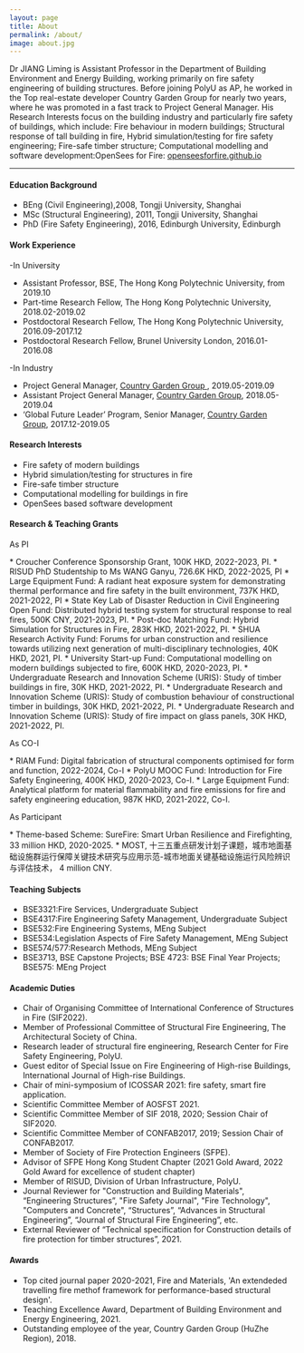 ```yaml
---
layout: page
title: About
permalink: /about/
image: about.jpg
---
```


Dr JIANG Liming is Assistant Professor in the Department of Building Environment and Energy Building, working primarily on fire safety engineering of building structures. Before joining PolyU as AP, he worked in the Top real-estate developer Country Garden Group for nearly two years, where he was promoted in a fast track to Project General Manager. His Research Interests focus on the building industry and particularly fire safety of buildings, which include: Fire behaviour in modern buildings; Structural response of tall building in fire, Hybrid simulation/testing for fire safety engineering; Fire-safe timber structure; Computational modelling and software development:OpenSees for Fire: [openseesforfire.github.io](https://openseesforfire.github.io)

***

#### Education Background

* BEng (Civil Engineering),2008, Tongji University, Shanghai 
* MSc (Structural Engineering), 2011, Tongji University, Shanghai
* PhD (Fire Safety Engineering), 2016, Edinburgh University, Edinburgh


#### Work Experience
-In University
* Assistant Professor, BSE, The Hong Kong Polytechnic University, from 2019.10  
* Part-time Research Fellow, The Hong Kong Polytechnic University, 2018.02-2019.02 
* Postdoctoral Research Fellow, The Hong Kong Polytechnic University, 2016.09-2017.12
* Postdoctoral Research Fellow, Brunel University London, 2016.01-2016.08

-In Industry
* Project General Manager, [Country Garden Group ](https://www.bgy.com.cn/), 2019.05-2019.09 
* Assistant Project General Manager, [Country Garden Group](https://www.bgy.com.cn/), 2018.05-2019.04 
* ‘Global Future Leader’ Program, Senior Manager, [Country Garden Group](https://www.bgy.com.cn/), 2017.12-2019.05 


#### Research Interests
* Fire safety of modern buildings 
* Hybrid simulation/testing for structures in fire
* Fire-safe timber structure
* Computational modelling for buildings in fire
* OpenSees based software development

#### Research & Teaching Grants
<p>As PI</p>
*  Croucher Conference Sponsorship Grant, 100K HKD, 2022-2023, PI. 
* RISUD PhD Studentship to Ms WANG Ganyu, 726.6K HKD, 2022-2025, PI
* Large Equipment Fund: A radiant heat exposure system for demonstrating thermal performance and fire safety in the built environment, 737K HKD, 2021-2022, PI
* State Key Lab of Disaster Reduction in Civil Engineering Open Fund: Distributed hybrid testing system for structural response to real fires, 500K CNY, 2021-2023, PI.
*  Post-doc Matching Fund: Hybrid Simulation for Structures in Fire, 283K HKD, 2021-2022, PI.
*  SHUA Research Activity Fund: Forums for urban construction and resilience towards utilizing next generation of multi-disciplinary technologies, 40K HKD, 2021, PI.
*   University Start-up Fund: Computational modelling on modern buildings subjected to fire, 600K HKD, 2020-2023, PI.
*   Undergraduate Research and Innovation Scheme (URIS): Study of timber buildings in fire, 30K HKD, 2021-2022, PI. 
*   Undergraduate Research and Innovation Scheme (URIS): Study of combustion behaviour of constructional timber in buildings, 30K HKD, 2021-2022, PI.
*   Undergraduate Research and Innovation Scheme (URIS): Study of fire impact on glass panels, 30K HKD, 2021-2022, PI. 
  
<p>As CO-I</p>
*  RIAM Fund: Digital fabrication of structural components optimised for form and function, 2022-2024, Co-I
*  PolyU MOOC Fund: Introduction for Fire Safety Engineering, 400K HKD, 2020-2023, Co-I.
*  Large Equipment Fund: Analytical platform for material flammability and fire emissions for fire and safety engineering education, 987K HKD, 2021-2022, Co-I.

<p>As Participant</p>
*  Theme-based Scheme: SureFire: Smart Urban Resilience and Firefighting, 33 million HKD, 2020-2025.
*  MOST, 十三五重点研发计划子课题，城市地面基础设施群运行保障关键技术研究与应用示范-城市地面关键基础设施运行风险辨识与评估技术， 4 million CNY.

#### Teaching Subjects
* BSE3321:Fire Services, Undergraduate Subject
* BSE4317:Fire Engineering Safety Management, Undergraduate Subject
* BSE532:Fire Engineering Systems, MEng Subject
* BSE534:Legislation Aspects of Fire Safety Management, MEng Subject
* BSE574/577:Research Methods, MEng Subject
* BSE3713, BSE Capstone Projects; BSE 4723: BSE Final Year Projects; BSE575: MEng Project

#### Academic Duties
* Chair of Organising Committee of International Conference of Structures in Fire (SIF2022).
* Member of Professional Committee of Structural Fire Engineering, The Architectural Society of China.
* Research leader of structural fire engineering, Research Center for Fire Safety Engineering, PolyU.
* Guest editor of Special Issue on Fire Engineering of High-rise Buildings, International Journal of High-rise Buildings.
* Chair of mini-symposium of ICOSSAR 2021: fire safety, smart fire application.
* Scientific Committee Member of AOSFST 2021.
* Scientific Committee Member of SIF 2018, 2020; Session Chair of SIF2020.
* Scientific Committee Member of CONFAB2017, 2019; Session Chair of CONFAB2017.
* Member of Society of Fire Protection Engineers (SFPE).
* Advisor of SFPE Hong Kong Student Chapter (2021 Gold Award, 2022 Gold Award for excellence of student chapter)
* Member of RISUD, Division of Urban Infrastructure, PolyU.
* Journal Reviewer for "Construction and Building Materials", “Engineering Structures”, "Fire Safety Journal", "Fire Technology", "Computers and Concrete", “Structures”, “Advances in Structural Engineering”, “Journal of Structural Fire Engineering”, etc.
* External Reviewer of “Technical specification for Construction details of fire protection for timber structures”, 2021. 

#### Awards
* Top cited journal paper 2020-2021, Fire and Materials, 'An extendeded travelling fire methof framework for performance-based structural design'.
* Teaching Excellence Award, Department of Building Environment and Energy Engineering, 2021.
* Outstanding employee of the year, Country Garden Group (HuZhe Region), 2018.
